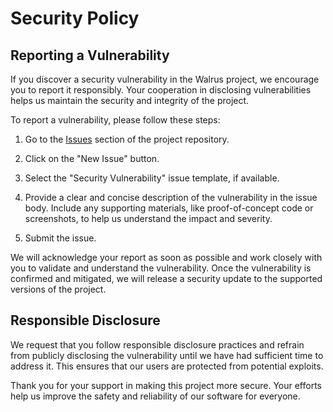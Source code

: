 # Security Policy

## Reporting a Vulnerability

If you discover a security vulnerability in the Walrus project, we encourage you to report it responsibly. Your cooperation in disclosing vulnerabilities helps us maintain the security and integrity of the project.

To report a vulnerability, please follow these steps:

1. Go to the [Issues](https://github.com/dxphilo/kenya-api/issues) section of the project repository.

2. Click on the "New Issue" button.

3. Select the "Security Vulnerability" issue template, if available.

4. Provide a clear and concise description of the vulnerability in the issue body. Include any supporting materials, like proof-of-concept code or screenshots, to help us understand the impact and severity.

5. Submit the issue.

We will acknowledge your report as soon as possible and work closely with you to validate and understand the vulnerability. Once the vulnerability is confirmed and mitigated, we will release a security update to the supported versions of the project.

## Responsible Disclosure

We request that you follow responsible disclosure practices and refrain from publicly disclosing the vulnerability until we have had sufficient time to address it. This ensures that our users are protected from potential exploits.

Thank you for your support in making this project more secure. Your efforts help us improve the safety and reliability of our software for everyone.

